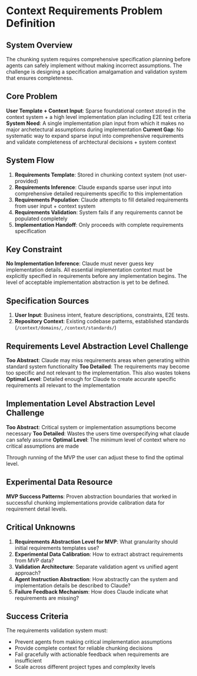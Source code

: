 # Context Requirements Problem Definition

## System Overview

The chunking system requires comprehensive specification planning before agents can safely implement without making incorrect assumptions. The challenge is designing a specification amalgamation and validation system that ensures completeness.

## Core Problem

**User Template + Context Input**: Sparse foundational context stored in the context system + a high level implementation plan including E2E test criteria
**System Need**: A single implementation plan input from which it makes no major archetectural assumptions during implementation
**Current Gap**: No systematic way to expand sparse input into comprehensive requirements and validate completeness of archtectural decisions + system context

## System Flow

1. **Requirements Template**: Stored in chunking context system (not user-provided)
2. **Requirements Inference**: Claude expands sparse user input into comprehensive detailed requirements specific to this implementation
3. **Requirements Population**: Claude attempts to fill detailed requirements from user input + context system
4. **Requirements Validation**: System fails if any requirements cannot be populated completely
5. **Implementation Handoff**: Only proceeds with complete requirements specification

## Key Constraint

**No Implementation Inference**: Claude must never guess key implementation details. All essential implementation context must be explicitly specified in requirements before any implementation begins. The level of acceptable implementation abstraction is yet to be defined.

## Specification Sources

1. **User Input**: Business intent, feature descriptions, constraints, E2E tests.
2. **Repository Context**: Existing codebase patterns, established standards (`/context/domains/`, `/context/standards/`)  

## Requirements Level Abstraction Level Challenge 

**Too Abstract**: Claude may miss requirements areas when generating within standard system functionality
**Too Detailed**: The requirements may become too specific and not relevant to the implementation. This also wastes tokens
**Optimal Level**: Detailed enough for Claude to create accurate specific requirements all relevant to the implementation

## Implementation Level Abstraction Level Challenge 

**Too Abstract**: Critical system or implementation assumptions become necessary
**Too Detailed**: Wastes the users time overspecifying what claude can safely assume
**Optimal Level**: The minimum level of context where no critical assumptions are made

Through running of the MVP the user can adjust these to find the optimal level. 

## Experimental Data Resource

**MVP Success Patterns**: Proven abstraction boundaries that worked in successful chunking implementations provide calibration data for requirement detail levels.

## Critical Unknowns

1. **Requirements Abstraction Level for MVP**: What granularity should initial requirements templates use?
2. **Experimental Data Calibration**: How to extract abstract requirements from MVP data?
3. **Validation Architecture**: Separate validation agent vs unified agent approach?
4. **Agent Instruction Abstraction**: How abstractly can the system and implementation details be described to Claude?
5. **Failure Feedback Mechanism**: How does Claude indicate what requirements are missing?

## Success Criteria

The requirements validation system must:
- Prevent agents from making critical implementation assumptions
- Provide complete context for reliable chunking decisions 
- Fail gracefully with actionable feedback when requirements are insufficient
- Scale across different project types and complexity levels